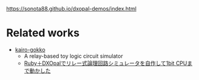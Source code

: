https://sonota88.github.io/dxopal-demos/index.html


# Related works

- [kairo-gokko](https://github.com/sonota88/kairo-gokko)
  - A relay-based toy logic circuit simulator
  - [Ruby＋DXOpalでリレー式論理回路シミュレータを自作して1bit CPUまで動かした](https://qiita.com/sonota88/items/a5d6d3539e0fb8040f74)

